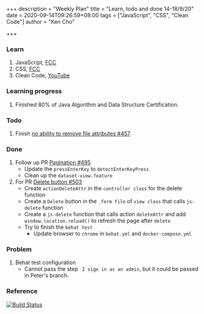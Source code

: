 +++
description = "Weekly Plan"
title = "Learn, todo and done 14-18/9/20"
date = 2020-09-14T09:26:59+08:00
tags = ["JavaScript", "CSS", "Clean Code"]
author = "Ken Cho"

+++  
### Learn
1. JavaScript, [FCC](https://www.freecodecamp.org/learn/)
2. CSS, [FCC](https://www.freecodecamp.org/learn/)
3. Clean Code, [YouTube](https://www.youtube.com/watch?v=7EmboKQH8lM)

### Learning progress
1. Finished 80% of Java Algorithm and Data Structure Certification.

### Todo
1. Finish [no ability to remove file attributes #457](https://github.com/gigascience/gigadb-website/issues/457)

### Done
1. Follow up PR [Pagination #495](https://github.com/gigascience/gigadb-website/pull/495)
    - Update the `pressEnterKey` to `detectEnterKeyPress`  
    - Clean up the `dataset-view.feature`
2. For PR [Delete button #503](https://github.com/gigascience/gigadb-website/pull/503)
    - Create `actionDeleteAttr` in the `controller class` for the delete function  
    - Create a `Delete` button in the `_form file` of `view class` that calls `js-delete` function  
    - Create a `js-delete` function that calls action `deleteAttr` and add `window.location.reload()` to refresh the page after `delete`  
    - Try to finish the `behat test` 
        - Update browser to `chrome` in `behat.yml` and `docker-compose.yml`  

### Problem
1. Behat test configuration
    - Cannot pass the step ` I sign in as an admin`, but it could be passed in Peter's branch.  
    

### Reference


[![Build Status](https://travis-ci.org/kencho51/gigathing.svg?branch=master)](https://travis-ci.org/kencho51/gigathing)


